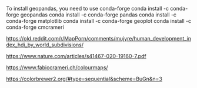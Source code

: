 To install geopandas, you need to use conda-forge
conda install -c conda-forge geopandas
conda install -c conda-forge pandas
conda install -c conda-forge matplotlib
conda install -c conda-forge geoplot
conda install -c conda-forge cmcrameri

https://old.reddit.com/r/MapPorn/comments/mujyre/human_development_index_hdi_by_world_subdivisions/

https://www.nature.com/articles/s41467-020-19160-7.pdf

https://www.fabiocrameri.ch/colourmaps/

https://colorbrewer2.org/#type=sequential&scheme=BuGn&n=3